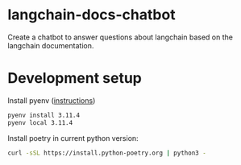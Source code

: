# langchain-docs-chatbot
Create a chatbot to answer questions about langchain based on the langchain documentation.

# Development setup
Install pyenv ([instructions](https://github.com/pyenv/pyenv#installation))

```bash
pyenv install 3.11.4
pyenv local 3.11.4
```

Install poetry in current python version:
```bash
curl -sSL https://install.python-poetry.org | python3 -
```
